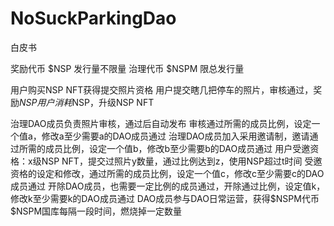 # NoSuckParkingDao

白皮书

奖励代币 $NSP 发行量不限量
治理代币 $NSPM 限总发行量

用户购买NSP NFT获得提交照片资格
用户提交瞎几把停车的照片，审核通过，奖励$NSP
用户消耗$NSP，升级NSP NFT


治理DAO成员负责照片审核，通过后自动发布
审核通过所需的成员比例，设定一个值a，修改a至少需要a的DAO成员通过
治理DAO成员加入采用邀请制，邀请通过所需的成员比例，设定一个值b，修改b至少需要b的DAO成员通过
用户受邀资格：x级NSP NFT，提交过照片y数量，通过比例达到z，使用NSP超过t时间
受邀资格的设定和修改，通过所需的成员比例，设定一个值c，修改c至少需要c的DAO成员通过
开除DAO成员，也需要一定比例的成员通过，开除通过比例，设定值k，修改k至少需要k的DAO成员通过
DAO成员参与DAO日常运营，获得$NSPM代币
$NSPM国库每隔一段时间，燃烧掉一定数量
